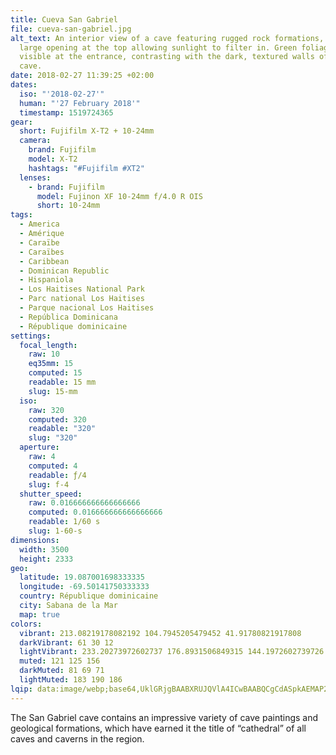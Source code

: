 ```yaml
---
title: Cueva San Gabriel
file: cueva-san-gabriel.jpg
alt_text: An interior view of a cave featuring rugged rock formations, with a
  large opening at the top allowing sunlight to filter in. Green foliage is
  visible at the entrance, contrasting with the dark, textured walls of the
  cave.
date: 2018-02-27 11:39:25 +02:00
dates:
  iso: "'2018-02-27'"
  human: "'27 February 2018'"
  timestamp: 1519724365
gear:
  short: Fujifilm X-T2 + 10-24mm
  camera:
    brand: Fujifilm
    model: X-T2
    hashtags: "#Fujifilm #XT2"
  lenses:
    - brand: Fujifilm
      model: Fujinon XF 10-24mm f/4.0 R OIS
      short: 10-24mm
tags:
  - America
  - Amérique
  - Caraïbe
  - Caraïbes
  - Caribbean
  - Dominican Republic
  - Hispaniola
  - Los Haitises National Park
  - Parc national Los Haitises
  - Parque nacional Los Haitises
  - República Dominicana
  - République dominicaine
settings:
  focal_length:
    raw: 10
    eq35mm: 15
    computed: 15
    readable: 15 mm
    slug: 15-mm
  iso:
    raw: 320
    computed: 320
    readable: "320"
    slug: "320"
  aperture:
    raw: 4
    computed: 4
    readable: ƒ/4
    slug: f-4
  shutter_speed:
    raw: 0.016666666666666666
    computed: 0.016666666666666666
    readable: 1/60 s
    slug: 1-60-s
dimensions:
  width: 3500
  height: 2333
geo:
  latitude: 19.087001698333335
  longitude: -69.50141750333333
  country: République dominicaine
  city: Sabana de la Mar
  map: true
colors:
  vibrant: 213.08219178082192 104.7945205479452 41.91780821917808
  darkVibrant: 61 30 12
  lightVibrant: 233.20273972602737 176.8931506849315 144.1972602739726
  muted: 121 125 156
  darkMuted: 81 69 71
  lightMuted: 183 190 186
lqip: data:image/webp;base64,UklGRjgBAABXRUJQVlA4ICwBAABQCgCdASpkAEMAP22ixVi0taivMVhrgrAtiWdtOV4EG8OClHnu7yevLTN3CIdPD9bqeF7xysmvDlm8sFRHpDAFiCysPNgvRjrQ37269KEuCNPvJInDKIyBBuAAAP7tZehloXQc7Ei9w24O1/vHzUcpWDrxDTNfL2HauNPs82cywSy2sHHRGRzJzQqPNi0z8rrQGc0zl3ACTUvVbVZ1yRb3GEVP9HfjU7PFZskFI95g0369Cq0mC4hpKxmiHDzAkRNlxo98Y9zGsiwg5+vLaqlV/LeSUtBA2uhdu0M5jet9WHgGDRE70Pe1fjuZboXScB5vAeZc6948/t2GxHJWPhmcl5Kwi9slNmmurKnW+qGg1RPHixBEsvgV4BOVc52TRIdcFEEtmVkEK6Ny+AA=
---
```


The San Gabriel cave contains an impressive variety of cave paintings and geological formations, which have earned it the title of “cathedral” of all caves and caverns in the region.
